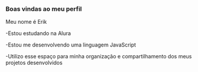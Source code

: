 ### Boas vindas ao meu perfil

Meu nome é Erik

-Estou estudando na Alura

-Estou me desenvolvendo uma linguagem JavaScript

-Utilizo esse espaço para minha organização e compartilhamento dos meus projetos desenvolvidos
